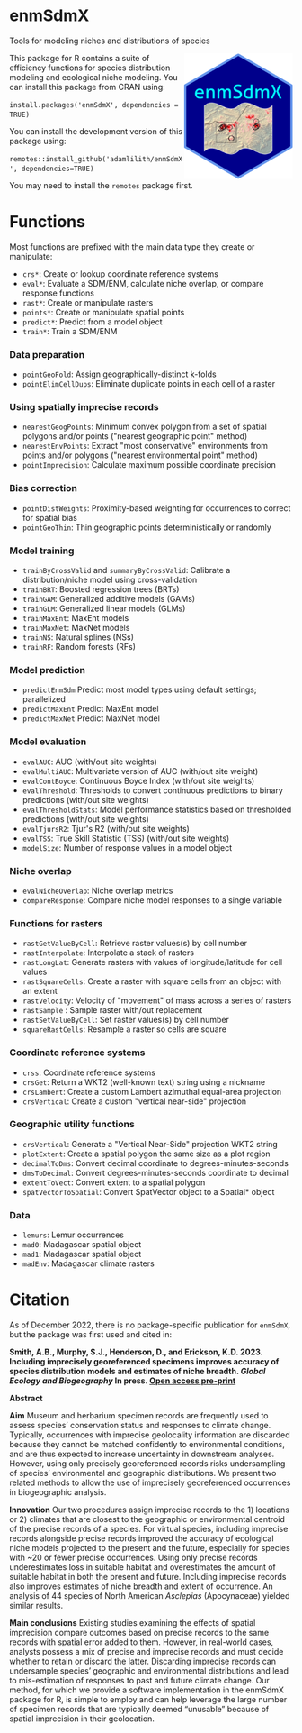 # enmSdmX
Tools for modeling niches and distributions of species

<img align="right" src="enmSdmX.png" height="223"/>

This package for R contains a suite of efficiency functions for species distribution modeling and ecological niche modeling. You can install this package from CRAN using:

`install.packages('enmSdmX', dependencies = TRUE)`

You can install the development version of this package using:

`remotes::install_github('adamlilith/enmSdmX', dependencies=TRUE)`  

You may need to install the `remotes` package first.

# Functions #

Most functions are prefixed with the main data type they create or manipulate:
* `crs*`: Create or lookup coordinate reference systems
* `eval*`: Evaluate a SDM/ENM, calculate niche overlap, or compare response functions
* `rast*`: Create or manipulate rasters
* `points*`: Create or manipulate spatial points
* `predict*`: Predict from a model object
* `train*`: Train a SDM/ENM


### Data preparation ###
* `pointGeoFold`: Assign geographically-distinct k-folds
* `pointElimCellDups`: Eliminate duplicate points in each cell of a raster

### Using spatially imprecise records
* `nearestGeogPoints`: Minimum convex polygon from a set of spatial polygons and/or points ("nearest geographic point" method)
* `nearestEnvPoints`:  Extract "most conservative" environments from points and/or polygons ("nearest environmental point" method)
* `pointImprecision`: Calculate maximum possible coordinate precision

### Bias correction
* `pointDistWeights`: Proximity-based weighting for occurrences to correct for spatial bias
* `pointGeoThin`: Thin geographic points deterministically or randomly

### Model training ###
* `trainByCrossValid` and `summaryByCrossValid`: Calibrate a distribution/niche model using cross-validation
* `trainBRT`: Boosted regression trees (BRTs)
* `trainGAM`: Generalized additive models (GAMs)
* `trainGLM`: Generalized linear models (GLMs)
* `trainMaxEnt`: MaxEnt models
* `trainMaxNet`: MaxNet models
* `trainNS`: Natural splines (NSs)
* `trainRF`: Random forests (RFs)  

### Model prediction ###
* `predictEnmSdm` Predict most model types using default settings; parallelized
* `predictMaxEnt` Predict MaxEnt model
* `predictMaxNet` Predict MaxNet model

### Model evaluation ###
* `evalAUC`: AUC (with/out site weights)
* `evalMultiAUC`: Multivariate version of AUC (with/out site weight)
* `evalContBoyce`: Continuous Boyce Index (with/out site weights)
* `evalThreshold`: Thresholds to convert continuous predictions to binary predictions (with/out site weights)
* `evalThresholdStats`: Model performance statistics based on thresholded predictions (with/out site weights)
* `evalTjursR2`: Tjur's R2 (with/out site weights)
* `evalTSS`: True Skill Statistic (TSS) (with/out site weights)
* `modelSize`: Number of response values in a model object

### Niche overlap ###
* `evalNicheOverlap`: Niche overlap metrics
* `compareResponse`: Compare niche model responses to a single variable

### Functions for rasters ###
* `rastGetValueByCell`: Retrieve raster values(s) by cell number
* `rastInterpolate`: Interpolate a stack of rasters
* `rastLongLat`: Generate rasters with values of longitude/latitude for cell values
* `rastSquareCells`: Create a raster with square cells from an object with an extent
* `rastVelocity`: Velocity of "movement" of mass across a series of rasters
* `rastSample` : Sample raster with/out replacement
* `rastSetValueByCell`: Set raster values(s) by cell number
* `squareRastCells`: Resample a raster so cells are square

### Coordinate reference systems ###
* `crss`: Coordinate reference systems
* `crsGet`: Return a WKT2 (well-known text) string using a nickname
* `crsLambert`: Create a custom Lambert azimuthal equal-area projection
* `crsVertical`: Create a custom "vertical near-side" projection

### Geographic utility functions ###
* `crsVertical`: Generate a "Vertical Near-Side" projection WKT2 string
* `plotExtent`: Create a spatial polygon the same size as a plot region
* `decimalToDms`: Convert decimal coordinate to degrees-minutes-seconds
* `dmsToDecimal`: Convert degrees-minutes-seconds coordinate to decimal
* `extentToVect`: Convert extent to a spatial polygon
* `spatVectorToSpatial`: Convert SpatVector object to a Spatial* object

### Data
* `lemurs`: Lemur occurrences
* `mad0`: Madagascar spatial object
* `mad1`: Madagascar spatial object
* `madEnv`: Madagascar climate rasters

# Citation #
As of December 2022, there is no package-specific publication for `enmSdmX`, but the package was first used and cited in:

<b>Smith, A.B., Murphy, S.J., Henderson, D., and Erickson, K.D. 2023. Including imprecisely georeferenced specimens improves accuracy of species distribution models and estimates of niche breadth.  <i>Global Ecology and Biogeography</i> In press. <a href='http://dx.doi.org/10.1101/2021.06.10.447988'>Open access pre-print</a></b>

<b>Abstract</b>

<b>Aim</b> Museum and herbarium specimen records are frequently used to assess species’ conservation status and responses to climate change. Typically, occurrences with imprecise geolocality information are discarded because they cannot be matched confidently to environmental conditions, and are thus expected to increase uncertainty in downstream analyses. However, using only precisely georeferenced records risks undersampling of species’ environmental and geographic distributions. We present two related methods to allow the use of imprecisely georeferenced occurrences in biogeographic analysis.

<b>Innovation</b> Our two procedures assign imprecise records to the 1) locations or 2) climates that are closest to the geographic or environmental centroid of the precise records of a species. For virtual species, including imprecise records alongside precise records improved the accuracy of ecological niche models projected to the present and the future, especially for species with ~20 or fewer precise occurrences. Using only precise records underestimates loss in suitable habitat and overestimates the amount of suitable habitat in both the present and future. Including imprecise records also improves estimates of niche breadth and extent of occurrence. An analysis of 44 species of North American <i>Asclepias</i> (Apocynaceae) yielded similar results.

<b>Main conclusions</b> Existing studies examining the effects of spatial imprecision compare outcomes based on precise records to the same records with spatial error added to them. However, in real-world cases, analysts possess a mix of precise and imprecise records and must decide whether to retain or discard the latter. Discarding imprecise records can undersample species’ geographic and environmental distributions and lead to mis-estimation of responses to past and future climate change. Our method, for which we provide a software implementation in the enmSdmX package for R, is simple to employ and can help leverage the large number of specimen records that are typically deemed “unusable” because of spatial imprecision in their geolocation.

